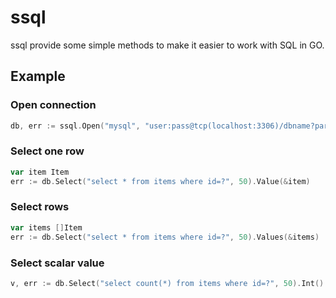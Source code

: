 # ssql
ssql provide some simple methods to make it easier to work with SQL in GO.

## Example 

### Open connection

```go
db, err := ssql.Open("mysql", "user:pass@tcp(localhost:3306)/dbname?parseTime=true")
``` 

### Select one row
```go
var item Item
err := db.Select("select * from items where id=?", 50).Value(&item)
``` 

### Select rows
```go
var items []Item
err := db.Select("select * from items where id=?", 50).Values(&items)
``` 

### Select scalar value
```go
v, err := db.Select("select count(*) from items where id=?", 50).Int()
``` 
